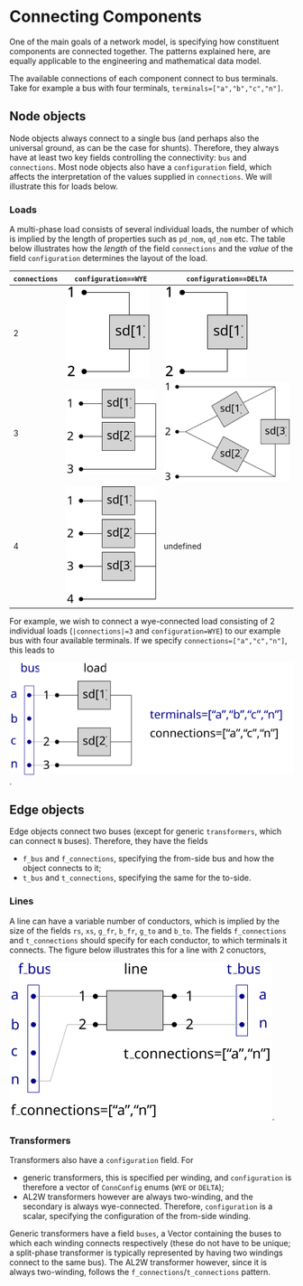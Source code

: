 # Connecting Components

One of the main goals of a network model, is specifying how constituent components are connected together. The patterns explained here, are equally applicable to the engineering and mathematical data model.

The available connections of each component connect to bus terminals. Take for example a bus with four terminals, `terminals=["a","b","c","n"]`.

## Node objects

Node objects always connect to a single bus (and perhaps also the universal ground, as can be the case for shunts). Therefore, they always have at least two key fields controlling the connectivity: `bus` and `connections`. Most node objects also have a `configuration` field, which affects the interpretation of the values supplied in `connections`. We will illustrate this for loads below.

### Loads

A multi-phase load consists of several individual loads, the number of which is implied by the length of properties such as `pd_nom`, `qd_nom` etc. The table below illustrates how the *length* of the field `connections` and the *value* of the field `configuration` determines the layout of the load.

| `connections` | `configuration==WYE`                            | `configuration==DELTA`                              |
| ------------- | ----------------------------------------------- | --------------------------------------------------- |
| 2             | ![2 connections, wye](../assets/loads_wye_1ph.svg) | ![2 connections, delta](../assets/loads_wye_1ph.svg)   |
| 3             | ![3 connections, wye](../assets/loads_wye_2ph.svg) | ![3 connections, delta](../assets/loads_delta_3ph.svg) |
| 4             | ![4 connections, wye](../assets/loads_wye_3ph.svg) | undefined                                           |

For example, we wish to connect a wye-connected load consisting of 2 individual loads (`|connections|=3` and `configuration=WYE`) to our example bus with four available terminals. If we specify `connections=["a","c","n"]`, this leads to

![loads connection example](../assets/loads_connection_example.svg).

## Edge objects

Edge objects connect two buses (except for generic `transformers`, which can connect `N` buses). Therefore, they have the fields

- `f_bus` and `f_connections`, specifying the from-side bus and how the object connects to it;
- `t_bus` and `t_connections`, specifying the same for the to-side.

### Lines

A line can have a variable number of conductors, which is implied by the size of the fields `rs`, `xs`, `g_fr`, `b_fr`, `g_to` and `b_to`. The fields `f_connections` and `t_connections` should specify for each conductor, to which terminals it connects. The figure below illustrates this for a line with 2 conuctors,

![line connection example](../assets/line_connection_example.svg).

### Transformers

Transformers also have a `configuration` field. For

- generic transformers, this is specified per winding, and `configuration` is therefore a vector of `ConnConfig` enums (`WYE` or `DELTA`);
- AL2W transformers however are always two-winding, and the secondary is always wye-connected. Therefore, `configuration` is a scalar, specifying the configuration of the from-side winding.

Generic transformers have a field `buses`, a Vector containing the buses to which each winding connects respectively (these do not have to be unique; a split-phase transformer is typically represented by having two windings connect to the same bus). The AL2W transformer however, since it is always two-winding, follows the `f_connections`/`t_connections` pattern.
